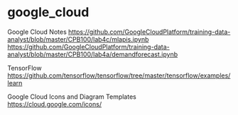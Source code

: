 # google_cloud

Google Cloud Notes
https://github.com/GoogleCloudPlatform/training-data-analyst/blob/master/CPB100/lab4c/mlapis.ipynb
https://github.com/GoogleCloudPlatform/training-data-analyst/blob/master/CPB100/lab4a/demandforecast.ipynb

TensorFlow
https://github.com/tensorflow/tensorflow/tree/master/tensorflow/examples/learn

Google Cloud Icons and Diagram Templates
https://cloud.google.com/icons/
